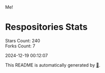 Me!

# Respositories Stats
Stars Count: 240  
Forks Count: 7

2024-12-19 00:12:07  

This README is automatically generated by [🐰](https://github.com/rnitta/rnitta).
